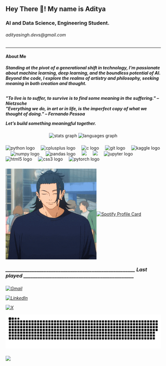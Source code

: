 <h2 align="left">Hey There 👋! My name is Aditya<br></h2> <h3 align= "left">AI and Data Science, Engineering Student.</h3><h6>adityasingh.devs@gmail.com</h6><hr>
<h4>About Me</h4><h5>Standing at the pivot of a generational shift in technology, I’m passionate about machine learning, deep learning, and the boundless potential of AI. Beyond the code, I explore the realms of artistry and philosophy, seeking meaning in both creation and thought.<br><br>

 <p> <i>
"To live is to suffer, to survive is to find some meaning in the suffering." – Nietzsche<br>
"Everything we do, in art or in life, is the imperfect copy of what we thought of doing." – Fernando Pessoa</i>
</p>

Let’s build something meaningful together.</h5>

###

<div align="center">
  <img src="https://github-readme-stats.vercel.app/api?username=AdityaSinghDevs&hide_title=false&hide_rank=true&show_icons=true&include_all_commits=true&count_private=true&disable_animations=false&theme=algolia&locale=en&hide_border=true&custom_title=My%20GitHub%20Stats" height="200" alt="stats graph"  />
  <img src="https://github-readme-stats.vercel.app/api/top-langs?username=AdityaSinghDevs&locale=en&hide_title=false&layout=compact&card_width=320&langs_count=5&theme=algolia&hide_border=true" height="200" alt="languages graph"  />
</div>

###

<div align="left">
  <img src="https://cdn.jsdelivr.net/gh/devicons/devicon/icons/python/python-original.svg" height="30" alt="python logo"  />
  <img width="12" />
  <img src="https://cdn.jsdelivr.net/gh/devicons/devicon/icons/cplusplus/cplusplus-original.svg" height="30" alt="cplusplus logo"  />
  <img width="12" />
  <img src="https://cdn.jsdelivr.net/gh/devicons/devicon/icons/c/c-original.svg" height="30" alt="c logo"  />
  <img width="12" />
  <img src="https://cdn.jsdelivr.net/gh/devicons/devicon/icons/git/git-original.svg" height="30" alt="git logo"  />
  <img width="12" />
  <img src="https://cdn.jsdelivr.net/gh/devicons/devicon/icons/kaggle/kaggle-original.svg" height="30" alt="kaggle logo"  />
  <img width="12" />
  <img src="https://cdn.jsdelivr.net/gh/devicons/devicon/icons/numpy/numpy-original.svg" height="30" alt="numpy logo"  />
  <img width="12" />
  <img src="https://cdn.jsdelivr.net/gh/devicons/devicon/icons/pandas/pandas-original.svg" height="30" alt="pandas logo"  />
  <img width="12" />

 
  <img src="https://cdn.jsdelivr.net/gh/devicons/devicon@latest/icons/matplotlib/matplotlib-original.svg"  height="30" />
  <img width="12" />
          
  <img src="https://cdn.jsdelivr.net/gh/devicons/devicon@latest/icons/scikitlearn/scikitlearn-original.svg" height="35" />
  <img width="12" />
          
  <img src="https://cdn.simpleicons.org/jupyter/F37626" height="30" alt="jupyter logo"  />
  <img width="12" />
  <img src="https://cdn.jsdelivr.net/gh/devicons/devicon/icons/html5/html5-original.svg" height="30" alt="html5 logo"  />
  <img width="12" />
  <img src="https://cdn.jsdelivr.net/gh/devicons/devicon/icons/css3/css3-original.svg" height="30" alt="css3 logo"  />
  <img width="12" />
  <img src="https://cdn.simpleicons.org/pytorch/EE4C2C" height="30" alt="pytorch logo"  />
</div>

###


<div style="display: flex; align-items: center;">
  <!-- Geto Suguru GIF -->
  <img src="https://github.com/AdityaSinghDevs/AdityaSinghDevs/blob/main/geto-suguru-yo.gif" width="295" height="295" />

  <!-- Spotify card on the right -->
  
  <a href="https://spotify-github-profile.kittinanx.com/api/view?uid=31cegt7pxvqtotytbezc6zpnuoeu&redirect=true">
    <img src="https://spotify-github-profile.kittinanx.com/api/view?uid=31cegt7pxvqtotytbezc6zpnuoeu&cover_image=true&theme=compact&show_offline=false&background_color=121212&interchange=true" height="300" width="280" alt="Spotify Profile Card" />
  </a>
</div>


<i><h3>    ______________________________________________________  Last played ______________________________________________</h3>



###




[![Gmail](https://img.shields.io/badge/gmail-%20adityasingh.devs%40gmail.com-D14836?style=for-the-badge&logo=gmail&logoColor=white&color=8B0000&labelColor=5a5a5a&borderRadius=25px)](mailto:adityasingh.devs@gmail.com)




<div align="left">

[![LinkedIn](https://img.shields.io/badge/LinkedIn-Aditya_Pratap_Singh-0077B5?style=for-the-badge&logo=linkedin&logoColor=white)](https://www.linkedin.com/in/aditya-pratap-singh25)

<p>

[![X](https://img.shields.io/badge/-@AdityaDunksDev-000000?style=for-the-badge&logo=x&logoColor=white)](https://twitter.com/AdityaDunksDev)

</p>

<picture>
  <source media="(prefers-color-scheme: dark)" srcset="https://raw.githubusercontent.com/AdityaSinghDevs/AdityaSinghDevs/output/github-snake-dark.svg" />
  <source media="(prefers-color-scheme: light)" srcset="https://raw.githubusercontent.com/AdityaSinghDevs/AdityaSinghDevs/output/github-snake.svg" />
  <img alt="github-snake" src="https://raw.githubusercontent.com/AdityaSinghDevs/AdityaSinghDevs/output/github-snake.svg" />
</picture>

###

<div align="left">
</div>



<img align="left" src="https://visitor-badge.laobi.icu/badge?page_id=AdityaSinghDevs.AdityaSinghDevs&left_color=darkblue&right_color=blueviolet&left_text=Profile%20Views"  />
<br>












